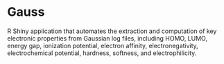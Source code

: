 # Gauss
R Shiny application that automates the extraction and computation of key electronic properties from Gaussian log files, including HOMO, LUMO, energy gap, ionization potential, electron affinity, electronegativity, electrochemical potential, hardness, softness, and electrophilicity. 
